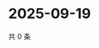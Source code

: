 # 2025-09-19

共 0 条

<!-- BEGIN ZHIHUVIDEO -->
<!-- 最后更新时间 Fri Sep 19 2025 19:09:30 GMT+0800 (China Standard Time) -->

<!-- END ZHIHUVIDEO -->
